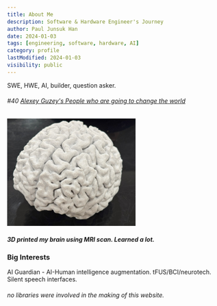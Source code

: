 ```yaml
---
title: About Me
description: Software & Hardware Engineer's Journey
author: Paul Junsuk Han
date: 2024-01-03
tags: [engineering, software, hardware, AI]
category: profile
lastModified: 2024-01-03
visibility: public
---
```


<!--
SEO Keywords:
software engineer, hardware engineer, full stack developer, AI engineer, machine learning engineer,
technical architect, system design, neural networks, hardware optimization, engineering philosophy,
Paul Han, Paul Junsuk Han, software development, hardware development, engineering principles
-->

SWE, HWE, AI, builder, question asker. <h6>#40 <a href="https://guzey.com/people/" target="_blank">Alexey Guzey's People who are going to change the world</a></h6>

<!--
Core competencies: software, hardware design, distributed systems, machine learning
scalable solutions, performance optimization, technical leadership
-->




<div class="markdown-figure" style="width: 300px; margin: 0;">

![3D printed brain](/assets/images/image.png "3D printed from my MRI AI segmentation")

</div>

<h5> 3D printed my brain using MRI scan. Learned a lot. </h5>

<!--
Research areas: neural network optimization, hardware acceleration, 
AI model compression, efficient inference, edge computing, embedded AI
-->




<h3>Big Interests</h3>
AI Guardian - AI-Human intelligence augmentation. tFUS/BCI/neurotech. Silent speech interfaces.


<h6>no libraries were involved in the making of this website. </h6>